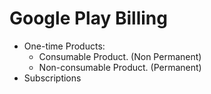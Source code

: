 # Google Play Billing

* One-time Products:
    * Consumable Product. (Non Permanent)
    * Non-consumable Product.  (Permanent)
* Subscriptions
